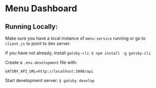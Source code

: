 # Menu Dashboard
## Running Locally:
Make sure you have a local instance of `menu-service` running or go to `client.js` to point to dev server.

If you have not already, install `gatsby-cli`: 
`$ npm install -g gatsby-cli`

Create a `.env.development` file with:
```
GATSBY_API_URL=http://localhost:3000/api
```

Start development server:
`$ gatsby develop`
